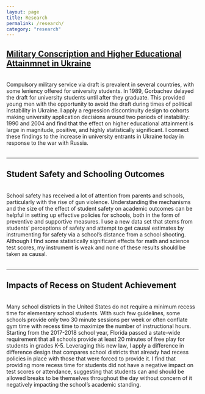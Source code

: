 ```yaml
---
layout: page
title: Research
permalink: /research/
category: "research"
---
```



<!---<h2>[Military Conscription and Higher Educational Attainment in Ukraine](documents/Berchuk_JMP.pdf "download")
</h2>--->
<h2><a href="/documents/Berchuk_JMP.pdf">Military Conscription and Higher Educational Attainmnet in Ukraine</a></h2>
<br>
Compulsory military service via draft is prevalent in several countries, with some leniency offered for university students. In 1989, Gorbachev delayed the draft for university students until after they graduate. This provided young men with the opportunity to avoid the draft during times of political instability in Ukraine. I apply a regression discontinuity design to cohorts making university application decisions around two periods of instability: 1990 and 2004 and find that the effect on higher educational attainment is large in magnitude, positive, and highly statistically significant. I connect these findings to the increase in university entrants in Ukraine today in response to the war with Russia.
<br>
<br>

***

<h2>Student Safety and Schooling Outcomes</h2>
<br>
School safety has received a lot of attention from parents and schools, particularly with the rise of gun violence. Understanding the mechanisms and the size of the effect of student safety on academic outcomes can be helpful in setting up effective policies for schools, both in the form of preventive and supportive measures. I use a new data set that stems from students’ perceptions of safety and attempt to get causal estimates by instrumenting for safety via a school’s distance from a school shooting. Although I find some statistically significant effects for math and science test scores, my instrument is weak and none of these results should be taken as causal.  
<br>
<br>

***

<h2>Impacts of Recess on Student Achievement</h2>
<br>
Many school districts in the United States do not require a minimum recess time for elementary school students. With such few guidelines, some schools provide only two 30 minute sessions per week or often conflate gym time with recess time to maximize the number of instructional hours. Starting from the 2017-2018 school year, Florida passed a state-wide requirement that all schools provide at least 20 minutes of free play for students in grades K-5. Leveraging this new law, I apply a difference in difference design that compares school districts that already had recess policies in place with those that were forced to provide it. I find that providing more recess time for students did not have a negative impact on test scores or attendance, suggesting that students can and should be allowed breaks to be themselves throughout the day without concern of it negatively impacting the school’s academic standing. 

<br>
<br>
